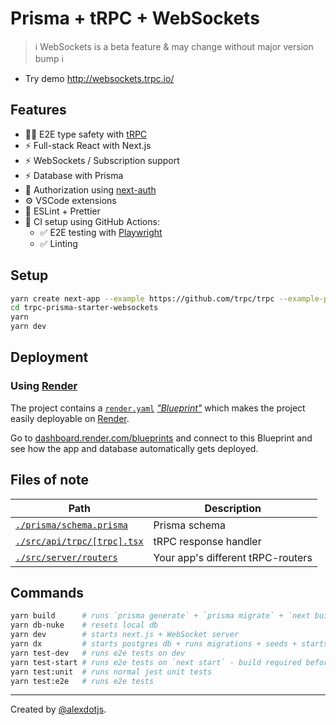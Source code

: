 # Prisma + tRPC + WebSockets

> ℹ️ WebSockets is a beta feature & may change without major version bump ℹ️


- Try demo http://websockets.trpc.io/


## Features

- 🧙‍♂️ E2E type safety with [tRPC](https://trpc.io)
- ⚡ Full-stack React with Next.js
- ⚡ WebSockets / Subscription support
- ⚡ Database with Prisma
- 🔐 Authorization using [next-auth](https://next-auth.js.org/)
- ⚙️ VSCode extensions
- 🎨 ESLint + Prettier
- 💚 CI setup using GitHub Actions:
  - ✅ E2E testing with [Playwright](https://playwright.dev/)
  - ✅ Linting


## Setup

```bash
yarn create next-app --example https://github.com/trpc/trpc --example-path examples/next-prisma-starter-websockets trpc-prisma-starter-websockets
cd trpc-prisma-starter-websockets
yarn
yarn dev
```

## Deployment

### Using [Render](https://render.com/)

The project contains a [`render.yaml`](./render.yaml) [*"Blueprint"*](https://render.com/docs/blueprint-spec) which makes the project easily deployable on [Render](https://render.com/).

Go to [dashboard.render.com/blueprints](https://dashboard.render.com/blueprints) and connect to this Blueprint and see how the app and database automatically gets deployed.


## Files of note

<table>
  <thead>
    <tr>
      <th>Path</th>
      <th>Description</th>
    </tr>
  </thead>
  <tbody>
    <tr>
      <td><a href="./prisma/schema.prisma"><code>./prisma/schema.prisma</code></a></td>
      <td>Prisma schema</td>
    </tr>
    <tr>
      <td><a href="./src/api/trpc/[trpc].tsx"><code>./src/api/trpc/[trpc].tsx</code></a></td>
      <td>tRPC response handler</td>
    </tr>
    <tr>
      <td><a href="./src/server/routers"><code>./src/server/routers</code></a></td>
      <td>Your app's different tRPC-routers</td>
    </tr>
  </tbody>
</table>

## Commands

```bash
yarn build      # runs `prisma generate` + `prisma migrate` + `next build`
yarn db-nuke    # resets local db
yarn dev        # starts next.js + WebSocket server
yarn dx         # starts postgres db + runs migrations + seeds + starts next.js 
yarn test-dev   # runs e2e tests on dev
yarn test-start # runs e2e tests on `next start` - build required before
yarn test:unit  # runs normal jest unit tests
yarn test:e2e   # runs e2e tests
```
---

Created by [@alexdotjs](https://twitter.com/alexdotjs).
